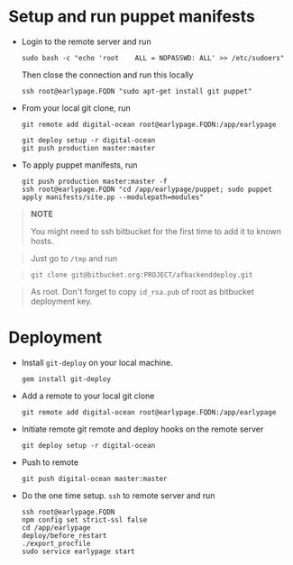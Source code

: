 Setup and run puppet manifests
==============================

*   Login to the remote server and run

        sudo bash -c "echo 'root    ALL = NOPASSWD: ALL' >> /etc/sudoers"

    Then close the connection and run this locally

        ssh root@earlypage.FQDN "sudo apt-get install git puppet"

*   From your local git clone, run

        git remote add digital-ocean root@earlypage.FQDN:/app/earlypage

        git deploy setup -r digital-ocean
        git push production master:master

*   To apply puppet manifests, run

        git push production master:master -f
        ssh root@earlypage.FQDN "cd /app/earlypage/puppet; sudo puppet apply manifests/site.pp --modulepath=modules"

> **NOTE**
>
> You might need to ssh bitbucket for the first time to add it to known hosts.

> Just go to `/tmp` and run

>     git clone git@bitbucket.org:PROJECT/afbackenddeploy.git

> As root. Don't forget to copy `id_rsa.pub` of root as bitbucket deployment key.

Deployment
==========

*   Install `git-deploy` on your local machine.

        gem install git-deploy

*   Add a remote to your local git clone

        git remote add digital-ocean root@earlypage.FQDN:/app/earlypage

*   Initiate remote git remote and deploy hooks on the remote server

        git deploy setup -r digital-ocean

*   Push to remote

        git push digital-ocean master:master

*   Do the one time setup. `ssh` to remote server and run

        ssh root@earlypage.FQDN
        npm config set strict-ssl false
        cd /app/earlypage
        deploy/before_restart
        ./export_procfile
        sudo service earlypage start
